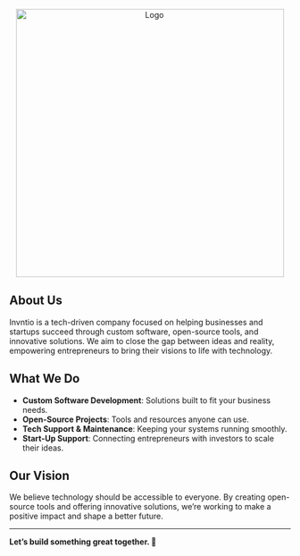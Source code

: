<p align="center">
    <picture>
      <source media="(prefers-color-scheme: light)" srcset="https://user-images.githubusercontent.com/76626605/229325142-54538aa5-1fd8-45a6-b91d-f484ad086be0.png" width="480">
      <source media="(prefers-color-scheme: dark)" srcset="https://user-images.githubusercontent.com/76626605/238081416-ca3c559d-4945-42f8-83e3-e7d3d6fe6c87.png" width="480">
      <img alt="Logo" src="https://user-images.githubusercontent.com/76626605/238081416-ca3c559d-4945-42f8-83e3-e7d3d6fe6c87.png" width="480">
    </picture>
</p>

## About Us

Invntio is a tech-driven company focused on helping businesses and startups succeed through custom software, open-source tools, and innovative solutions. We aim to close the gap between ideas and reality, empowering entrepreneurs to bring their visions to life with technology.

## What We Do
- **Custom Software Development**: Solutions built to fit your business needs.
- **Open-Source Projects**: Tools and resources anyone can use.
- **Tech Support & Maintenance**: Keeping your systems running smoothly.
- **Start-Up Support**: Connecting entrepreneurs with investors to scale their ideas.

## Our Vision

We believe technology should be accessible to everyone. By creating open-source tools and offering innovative solutions, we’re working to make a positive impact and shape a better future.

---

**Let’s build something great together. 🚀**
